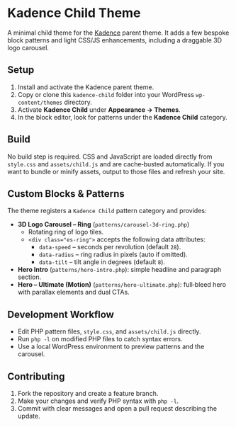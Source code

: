 # Kadence Child Theme

A minimal child theme for the [Kadence](https://www.kadencewp.com/kadence-theme/) parent theme. It adds a few bespoke block patterns and light CSS/JS enhancements, including a draggable 3D logo carousel.

## Setup

1. Install and activate the Kadence parent theme.
2. Copy or clone this `kadence-child` folder into your WordPress `wp-content/themes` directory.
3. Activate **Kadence Child** under **Appearance → Themes**.
4. In the block editor, look for patterns under the **Kadence Child** category.

## Build

No build step is required. CSS and JavaScript are loaded directly from `style.css` and `assets/child.js` and are cache‑busted automatically. If you want to bundle or minify assets, output to those files and refresh your site.

## Custom Blocks & Patterns

The theme registers a `Kadence Child` pattern category and provides:

- **3D Logo Carousel – Ring** (`patterns/carousel-3d-ring.php`)
  - Rotating ring of logo tiles.
  - `<div class="es-ring">` accepts the following data attributes:
    - `data-speed` – seconds per revolution (default `28`).
    - `data-radius` – ring radius in pixels (auto if omitted).
    - `data-tilt` – tilt angle in degrees (default `8`).
- **Hero Intro** (`patterns/hero-intro.php`): simple headline and paragraph section.
- **Hero – Ultimate (Motion)** (`patterns/hero-ultimate.php`): full‑bleed hero with parallax elements and dual CTAs.

## Development Workflow

- Edit PHP pattern files, `style.css`, and `assets/child.js` directly.
- Run `php -l` on modified PHP files to catch syntax errors.
- Use a local WordPress environment to preview patterns and the carousel.

## Contributing

1. Fork the repository and create a feature branch.
2. Make your changes and verify PHP syntax with `php -l`.
3. Commit with clear messages and open a pull request describing the update.

